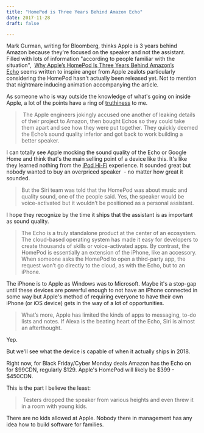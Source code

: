 ```yaml
---
title: "HomePod is Three Years Behind Amazon Echo"
date: 2017-11-28
draft: false

---
```

<p>Mark Gurman, writing for Bloomberg, thinks Apple is 3 years behind Amazon because they're focused on the speaker and not the assistant. Filled with lots of information "according to people familiar with the situation",  <a href="https://www.bloomberg.com/news/articles/2017-11-21/why-apple-s-homepod-is-three-years-behind-amazon-s-echo">Why Apple’s HomePod Is Three Years Behind Amazon’s Echo</a> seems written to inspire anger from Apple zealots particularly considering the HomePod hasn't actually been released yet. Not to mention that nightmare inducing animation accompanying the article.</p>
<p>As someone who is way outside the knowledge of what's going on inside Apple, a lot of the points have a ring of <a href="https://en.wikipedia.org/wiki/Truthiness">truthiness</a> to me.</p>
<blockquote><p> The Apple engineers jokingly accused one another of leaking details of their project to Amazon, then bought Echos so they could take them apart and see how they were put together. They quickly deemed the Echo’s sound quality inferior and got back to work building a better speaker.</p></blockquote>
<p>I can totally see Apple mocking the sound quality of the Echo or Google Home and think that's the main selling point of a device like this. It's like they learned nothing from the <a href="https://en.wikipedia.org/wiki/IPod_Hi-Fi">iPod Hi-Fi</a> experience. It sounded great but nobody wanted to buy an overpriced speaker  - no matter how great it sounded.</p>
<blockquote><p>But the Siri team was told that the HomePod was about music and quality sound, one of the people said. Yes, the speaker would be voice-activated but it wouldn’t be positioned as a personal assistant.</p></blockquote>
<p>I hope they recognize by the time it ships that the assistant is as important as sound quality.</p>
<blockquote><p>The Echo is a truly standalone product at the center of an ecosystem. The cloud-based operating system has made it easy for developers to create thousands of skills or voice-activated apps. By contrast, the HomePod is essentially an extension of the iPhone, like an accessory. When someone asks the HomePod to open a third-party app, the request won’t go directly to the cloud, as with the Echo, but to an iPhone.</p></blockquote>
<p>The iPhone is to Apple as Windows was to Microsoft. Maybe it's a stop-gap until these devices are powerful enough to not have an iPhone connected in some way but Apple's method of requiring everyone to have their own iPhone (or iOS device) gets in the way of a lot of opportunities.</p>
<blockquote><p>What’s more, Apple has limited the kinds of apps to messaging, to-do lists and notes. If Alexa is the beating heart of the Echo, Siri is almost an afterthought.</p></blockquote>
<p>Yep.</p>
<p>But we'll see what the device is capable of when it actually ships in 2018.</p>
<p>Right now, for Black Friday/Cyber Monday deals Amazon has the Echo on for $99CDN, regularly $129. Apple's HomePod will likely be $399 - $450CDN.</p>
<p>This is the part I believe the least:</p>
<blockquote><p> Testers dropped the speaker from various heights and even threw it in a room with young kids.</p></blockquote>
<p>There are no kids allowed at Apple. Nobody there in management has any idea how to build software for families.</p>
